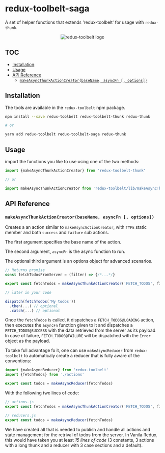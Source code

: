 # redux-toolbelt-saga

A set of helper functions that extends 'redux-toolbelt' for usage with `redux-thunk`.

<p align="center">
  <img align="center" src="https://raw.githubusercontent.com/welldone-software/redux-toolbelt/master/redux-toolbelt-logo.png" alt="redux-toolbelt logo"/>
</p>

## TOC

<!-- toc -->

- [Installation](#installation)
- [Usage](#usage)
- [API Reference](#api-reference)
  * [`makeAsyncThunkActionCreator(baseName, asyncFn [, options])`](#makeasyncthunkactioncreatorbasename-asyncfn--options)

<!-- tocstop -->

## Installation
The tools are available in the `redux-toolbelt` npm package.
```sh
npm install --save redux-toolbelt redux-toolbelt-thunk redux-thunk

# or

yarn add redux-toolbelt redux-toolbelt-saga redux-thunk
```

## Usage
import the functions you like to use using one of the two methods:
```js
import {makeAsyncThunkActionCreator} from 'redux-toolbelt-thunk'

// or

import makeAsyncThunkActionCreator from 'redux-toolbelt/lib/makeAsyncThunkActionCreator'

```

## API Reference

### `makeAsyncThunkActionCreator(baseName, asyncFn [, options])`
Creates a an action similar to `makeAsyncActionCreator`, with `TYPE` static member and both `success` 
and `failure` sub actions. 

The first argument specifies the base name of the action.

The second argument, `asyncFn` is the async function to run.

The optional third argument is an options object for advanced scenarios.

```js
// Returns promise
const fetchTodosFromServer = (filter) => {/*...*/}

export const fetchTodos = makeAsyncThunkActionCreator('FETCH_TODOS', filter => fetchTodosFromServer(filter))

// later in your code

dispatch(fetchTodos('My todos'))
  .then(...) // optional
  .catch(...) // optional
```

Once the `fetchTodos` is called, it dispatches a `FETCH_TODOS@LOADING` action, then executes the  `asyncFn` function 
given to it and dispatches a `FETCH_TODOS@SUCCESS` with the data retrieved from the server as its payload.
In case of failure, `FETCH_TODOS@FAILURE` will be dispatched with the `Error` object as the payload.

To take full advantage fo it, one can use `makeAsyncReducer` from `redux-toolbelt` to automaticaly create a reducer that 
is fully aware of the conventions:

```js
import {makeAsyncReducer} from 'redux-toolbelt'
import {fetchTodos} from './actions'

export const todos = makeAsyncReducer(fetchTodos) 

```

With the following two lines of code:

```js
// actions.js
export const fetchTodos = makeAsyncThunkActionCreator('FETCH_TODOS', filter => fetchTodosFromServer(filter))

// reducers.js
export const todos = makeAsyncReducer(fetchTodos) 
```

We have created all that is needed to publish and handle all actions and state management for the retrival of todos from 
the server. In Vanila Redux, this would have taken you at least *15 lines of code*  (3 constants, 3 actions with a long 
thunk and a reducer with 3 case sections and a default).
